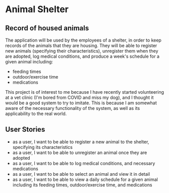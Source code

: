 # Animal Shelter

## Record of housed animals

The application will be used by the employees of a shelter,
in order to keep records of the animals that they are housing.
They will be able to register new animals (specifying their characteristics),
unregister them when they are adopted, log medical conditions,
and produce a week's schedule for a given animal including:
-  feeding times
-  outdoor/exercise time
-  medications

This project is of interest to me because I have recently started 
volunteering at a vet clinic (I'm bored from COVID and miss my dog),
and I thought it would be a good system to try to imitate. This is because
I am somewhat aware of the necessary functionality of the system, as well
as its applicability to the real world.

## User Stories

- as a user, I want to be able to register a new animal to the shelter,
specifying its characteristics
- as a user, I want to be able to unregister an animal once they are adopted
- as a user, I want to be able to log medical conditions, and necessary medications
- as a user, I want to be able to select an animal and view it in detail
- as a user, I want to be able to view a daily schedule for a given animal
including its feeding times, outdoor/exercise time, and medications

 